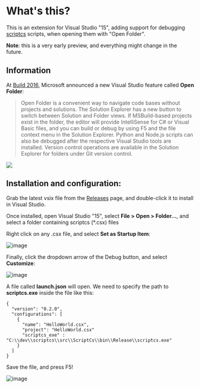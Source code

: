 # What's this?

This is an extension for Visual Studio "15", adding support for debugging [scriptcs](http://scriptcs.net) scripts, when opening them with "Open Folder".

**Note**: this is a very early preview, and everything might change in the future.

## Information

At [Build 2016](https://build.microsoft.com/), Microsoft announced a new Visual Studio feature called **Open Folder**:

> Open Folder is a convenient way to navigate code bases without projects and solutions. The Solution Explorer has a new button to switch between Solution and Folder views. If MSBuild-based projects exist in the folder, the editor will provide IntelliSense for C# or Visual Basic files, and you can build or debug by using F5 and the file context menu in the Solution Explorer. Python and Node.js scripts can also be debugged after the respective Visual Studio tools are installed. Version control operations are available in the Solution Explorer for folders under Git version control.

![](https://i3-vso.sec.s-msft.com/dynimg/IC850198.png)

## Installation and configuration:

Grab the latest vsix file from the [Releases](../../Releases) page, and double-click it to install in Visual Studio.

Once installed, open Visual Studio "15", select **File > Open > Folder...**, and select a folder containing scriptcs (*.csx) files

Right click on any .csx file, and select **Set as Startup Item**:  

![image](https://cloud.githubusercontent.com/assets/601206/14170386/32a12268-f736-11e5-9d49-3aef4607ed52.png)

Finally, click the dropdown arrow of the Debug button, and select **Customize**:

![image](https://cloud.githubusercontent.com/assets/601206/14170490/c1e802f2-f736-11e5-9a5b-75d70507c0e1.png)

A file called **launch.json** will open. We need to specify the path to **scriptcs.exe** inside the file like this:
 
```
{
  "version": "0.2.0",
  "configurations": [
    {
      "name": "HelloWorld.csx",
      "project": "HelloWorld.csx"
	  "scriptcs_exe" : "C:\\dev\\scriptcs\\src\\ScriptCs\\bin\\Release\\scriptcs.exe"
    }
  ]
}
```

Save the file, and press F5!

![image](https://cloud.githubusercontent.com/assets/601206/14171166/3d7b216c-f73a-11e5-9be9-46aa49bed80b.png)
